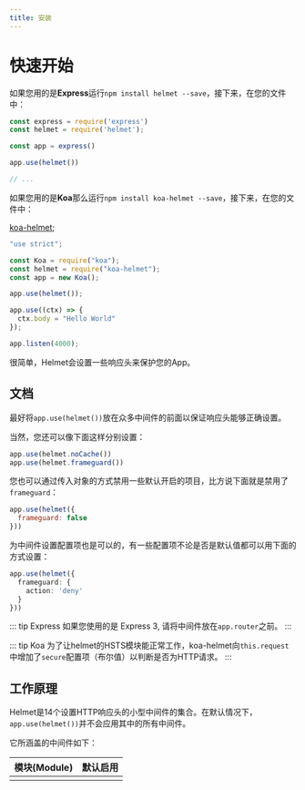 ```yaml
---
title: 安装
---
```


# 快速开始

如果您用的是**Express**运行`npm install helmet --save`，接下来，在您的文件中：

```js
const express = require('express')
const helmet = require('helmet'); 

const app = express()

app.use(helmet())

// ...
```

如果您用的是**Koa**那么运行`npm install koa-helmet --save`，接下来，在您的文件中：

[koa-helmet](https://github.com/venables/koa-helmet);
```js
"use strict";

const Koa = require("koa");
const helmet = require("koa-helmet");
const app = new Koa();

app.use(helmet());

app.use((ctx) => {
  ctx.body = "Hello World"
});

app.listen(4000);
```

很简单，Helmet会设置一些响应头来保护您的App。

## 文档

最好将`app.use(helmet())`放在众多中间件的前面以保证响应头能够正确设置。

当然，您还可以像下面这样分别设置：

```js
app.use(helmet.noCache())
app.use(helmet.frameguard())
```

您也可以通过传入对象的方式禁用一些默认开启的项目，比方说下面就是禁用了`frameguard`：

```js
app.use(helmet({
  frameguard: false
}))
```

为中间件设置配置项也是可以的，有一些配置项不论是否是默认值都可以用下面的方式设置：

```ts
app.use(helmet({
  frameguard: {
    action: 'deny'
  }
}))
```

::: tip Express
如果您使用的是 Express 3, 请将中间件放在`app.router`之前。
:::

::: tip Koa
为了让helmet的HSTS模块能正常工作，koa-helmet向`this.request`中增加了`secure`配置项（布尔值）以判断是否为HTTP请求。
:::

## 工作原理

Helmet是14个设置HTTP响应头的小型中间件的集合。在默认情况下，`app.use(helmet())`并不会应用其中的所有中间件。

它所涵盖的中间件如下：

| 模块(Module) | 默认启用 |
|-----------|---------|
|   |    |

